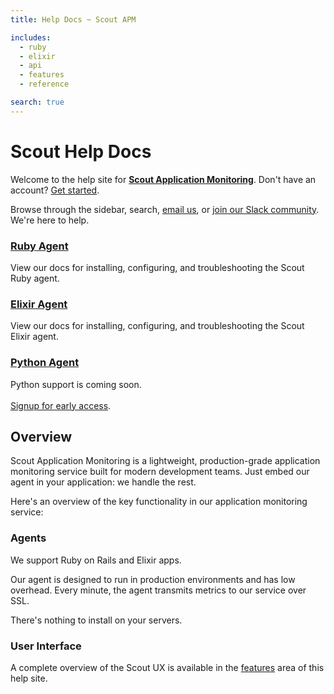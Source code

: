 ```yaml
---
title: Help Docs ~ Scout APM

includes:
  - ruby
  - elixir
  - api
  - features
  - reference

search: true
---
```


# Scout Help Docs

Welcome to the help site for __[Scout Application Monitoring](https://scoutapp.com)__. Don't have an account? <a href="https://scoutapp.com/info/pricing" target="_blank">Get started</a>.

Browse through the sidebar, search, [email us](mailto:support@scoutapp.com), or <a href="http://slack.scoutapp.com" target="_blank">join our Slack community</a>. We're here to help.


<div id="overview_container">
  <div>
    <h3><a href="#ruby-agent">Ruby Agent</a></h3>
    <p>
      View our docs for installing, configuring, and troubleshooting the Scout Ruby agent.
    </p>
  </div>

  <div>
    <h3><a href="#elixir-agent">Elixir Agent</a></h3>
    <p>
      View our docs for installing, configuring, and troubleshooting the Scout Elixir agent.
    </p>
  </div>

  <div>
    <h3><a href="https://docs.google.com/forms/d/e/1FAIpQLSfZtTYaAtbbAveQ5j2wcR5UJeDnH5KUiHc6DwnH1Qjk_OBtYA/viewform" target="_blank">Python Agent</a></h3>
    <p>
      Python support is coming soon. 
      <br/><br/><a href="https://docs.google.com/forms/d/e/1FAIpQLSfZtTYaAtbbAveQ5j2wcR5UJeDnH5KUiHc6DwnH1Qjk_OBtYA/viewform" target="_blank">Signup for early access</a>.
    </p>
  </div>
</div>


## Overview

Scout Application Monitoring is a lightweight, production-grade application monitoring service built for modern development teams. Just embed our agent in your application: we handle the rest. 

Here's an overview of the key functionality in our application monitoring service:

### Agents

We support Ruby on Rails and Elixir apps.

Our agent is designed to run in production environments and has low overhead. Every minute, the agent transmits metrics to our service over SSL. 

There's nothing to install on your servers.

### User Interface

A complete overview of the Scout UX is available in the [features](#features) area of this help site.
